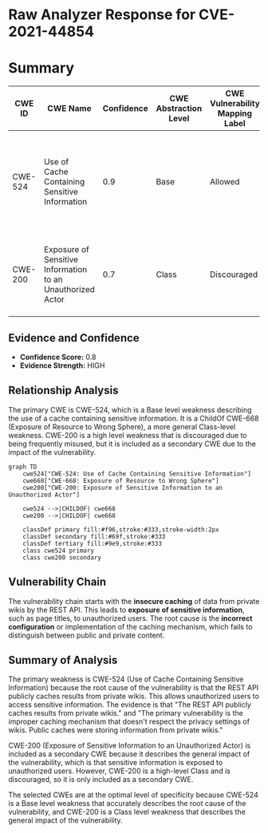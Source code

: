 # Raw Analyzer Response for CVE-2021-44854

# Summary
| CWE ID | CWE Name | Confidence | CWE Abstraction Level | CWE Vulnerability Mapping Label | CWE-Vulnerability Mapping Notes |
|---|---|---|---|---|---|
| CWE-524 | Use of Cache Containing Sensitive Information | 0.9 | Base | Allowed | Primary CWE: The REST API publicly caches results from private wikis, exposing sensitive information. |
| CWE-200 | Exposure of Sensitive Information to an Unauthorized Actor | 0.7 | Class | Discouraged | Secondary CWE: General information exposure due to insecure caching. |

## Evidence and Confidence

*   **Confidence Score:** 0.8
*   **Evidence Strength:** HIGH

## Relationship Analysis
The primary CWE is CWE-524, which is a Base level weakness describing the use of a cache containing sensitive information. It is a ChildOf CWE-668 (Exposure of Resource to Wrong Sphere), a more general Class-level weakness. CWE-200 is a high level weakness that is discouraged due to being frequently misused, but it is included as a secondary CWE due to the impact of the vulnerability.

```mermaid
graph TD
    cwe524["CWE-524: Use of Cache Containing Sensitive Information"]
    cwe668["CWE-668: Exposure of Resource to Wrong Sphere"]
    cwe200["CWE-200: Exposure of Sensitive Information to an Unauthorized Actor"]
    
    cwe524 -->|CHILDOF| cwe668
    cwe200 -->|CHILDOF| cwe668
    
    classDef primary fill:#f96,stroke:#333,stroke-width:2px
    classDef secondary fill:#69f,stroke:#333
    classDef tertiary fill:#9e9,stroke:#333
    class cwe524 primary
    class cwe200 secondary
```

## Vulnerability Chain
The vulnerability chain starts with the **insecure caching** of data from private wikis by the REST API. This leads to **exposure of sensitive information**, such as page titles, to unauthorized users. The root cause is the **incorrect configuration** or implementation of the caching mechanism, which fails to distinguish between public and private content.

## Summary of Analysis
The primary weakness is CWE-524 (Use of Cache Containing Sensitive Information) because the root cause of the vulnerability is that the REST API publicly caches results from private wikis. This allows unauthorized users to access sensitive information. The evidence is that "The REST API publicly caches results from private wikis." and "The primary vulnerability is the improper caching mechanism that doesn't respect the privacy settings of wikis. Public caches were storing information from private wikis."

CWE-200 (Exposure of Sensitive Information to an Unauthorized Actor) is included as a secondary CWE because it describes the general impact of the vulnerability, which is that sensitive information is exposed to unauthorized users. However, CWE-200 is a high-level Class and is discouraged, so it is only included as a secondary CWE.

The selected CWEs are at the optimal level of specificity because CWE-524 is a Base level weakness that accurately describes the root cause of the vulnerability, and CWE-200 is a Class level weakness that describes the general impact of the vulnerability.